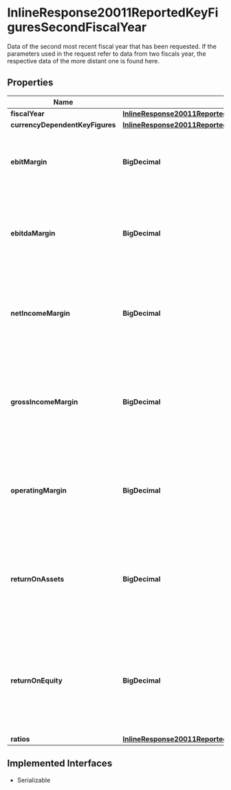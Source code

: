 

# InlineResponse20011ReportedKeyFiguresSecondFiscalYear

Data of the second most recent fiscal year that has been requested. If the parameters used in the request refer to data from two fiscals year, the respective data of the more distant one is found here.

## Properties

Name | Type | Description | Notes
------------ | ------------- | ------------- | -------------
**fiscalYear** | [**InlineResponse20011ReportedKeyFiguresFirstFiscalYearFiscalYear**](InlineResponse20011ReportedKeyFiguresFirstFiscalYearFiscalYear.md) |  |  [optional]
**currencyDependentKeyFigures** | [**InlineResponse20011ReportedKeyFiguresFirstFiscalYearCurrencyDependentKeyFigures**](InlineResponse20011ReportedKeyFiguresFirstFiscalYearCurrencyDependentKeyFigures.md) |  |  [optional]
**ebitMargin** | **BigDecimal** | EBIT margin, which is the ratio of the EBIT, divided by the total sales revenue. |  [optional]
**ebitdaMargin** | **BigDecimal** | EBITDA margin, which is the ratio of the EBITDA, divided by the total sales revenue. |  [optional]
**netIncomeMargin** | **BigDecimal** | Net income margin, which is the ratio of the net income, divided by the total sales revenue. |  [optional]
**grossIncomeMargin** | **BigDecimal** | Gross income margin, which is the ratio of the gross income, divided by the total sales revenue. |  [optional]
**operatingMargin** | **BigDecimal** | Operating margin, which is the ratio of the operating income, divided by the sales revenue. |  [optional]
**returnOnAssets** | **BigDecimal** | Return on assets (ROA), which is the ratio of the net income, divided by the two-fiscal-year average of the total assets. |  [optional]
**returnOnEquity** | **BigDecimal** | Return on equity (ROE), which is the ratio of the net income, divided by the two-fiscal-year average of the total shareholders&#39; equity. |  [optional]
**ratios** | [**InlineResponse20011ReportedKeyFiguresFirstFiscalYearRatios**](InlineResponse20011ReportedKeyFiguresFirstFiscalYearRatios.md) |  |  [optional]


## Implemented Interfaces

* Serializable



